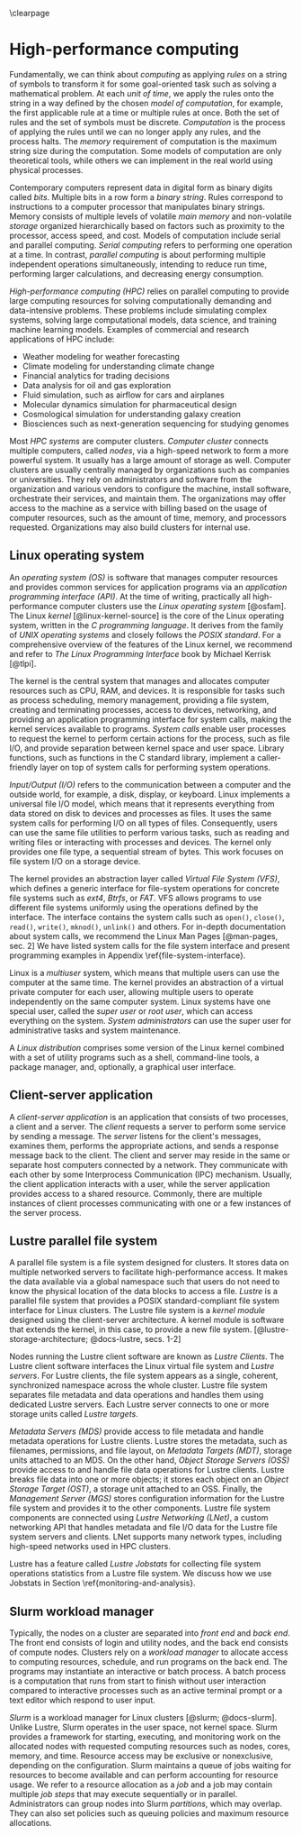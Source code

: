 \clearpage

# High-performance computing
Fundamentally, we can think about *computing* as applying *rules* on a string of symbols to transform it for some goal-oriented task such as solving a mathematical problem.
At each *unit of time*, we apply the rules onto the string in a way defined by the chosen *model of computation*, for example, the first applicable rule at a time or multiple rules at once.
Both the set of rules and the set of symbols must be discrete.
*Computation* is the process of applying the rules until we can no longer apply any rules, and the process halts.
The *memory* requirement of computation is the maximum string size during the computation.
Some models of computation are only theoretical tools, while others we can implement in the real world using physical processes.

Contemporary computers represent data in digital form as binary digits called *bits*.
Multiple bits in a row form a *binary string*.
Rules correspond to instructions to a computer processor that manipulates binary strings.
Memory consists of multiple levels of volatile *main memory* and non-volatile *storage* organized hierarchically based on factors such as proximity to the processor, access speed, and cost.
Models of computation include serial and parallel computing.
*Serial computing* refers to performing one operation at a time.
In contrast, *parallel computing* is about performing multiple independent operations simultaneously, intending to reduce run time, performing larger calculations, and decreasing energy consumption.

*High-performance computing (HPC)* relies on parallel computing to provide large computing resources for solving computationally demanding and data-intensive problems.
These problems include simulating complex systems, solving large computational models, data science, and training machine learning models.
Examples of commercial and research applications of HPC include:

- Weather modeling for weather forecasting
- Climate modeling for understanding climate change
- Financial analytics for trading decisions
- Data analysis for oil and gas exploration
- Fluid simulation, such as airflow for cars and airplanes
- Molecular dynamics simulation for pharmaceutical design
- Cosmological simulation for understanding galaxy creation
- Biosciences such as next-generation sequencing for studying genomes

Most *HPC systems* are computer clusters.
*Computer cluster* connects multiple computers, called *nodes*, via a high-speed network to form a more powerful system.
It usually has a large amount of storage as well.
Computer clusters are usually centrally managed by organizations such as companies or universities.
They rely on administrators and software from the organization and various vendors to configure the machine, install software, orchestrate their services, and maintain them.
The organizations may offer access to the machine as a service with billing based on the usage of computer resources, such as the amount of time, memory, and processors requested.
Organizations may also build clusters for internal use.


## Linux operating system
An *operating system (OS)* is software that manages computer resources and provides common services for application programs via an *application programming interface (API)*.
At the time of writing, practically all high-performance computer clusters use the *Linux operating system* [@osfam].
The Linux *kernel* [@linux-kernel-source] is the core of the Linux operating system, written in the *C programming language*.
It derives from the family of *UNIX operating systems* and closely follows the *POSIX standard*.
For a comprehensive overview of the features of the Linux kernel, we recommend and refer to *The Linux Programming Interface* book by Michael Kerrisk [@tlpi].

<!-- TODO: explain Application binary interface (ABI) -->

The kernel is the central system that manages and allocates computer resources such as CPU, RAM, and devices.
It is responsible for tasks such as process scheduling, memory management, providing a file system, creating and terminating processes, access to devices, networking, and providing an application programming interface for system calls, making the kernel services available to programs.
*System calls* enable user processes to request the kernel to perform certain actions for the process, such as file I/O, and provide separation between kernel space and user space.
Library functions, such as functions in the C standard library, implement a caller-friendly layer on top of system calls for performing system operations.

*Input/Output (I/O)* refers to the communication between a computer and the outside world, for example, a disk, display, or keyboard.
Linux implements a universal file I/O model, which means that it represents everything from data stored on disk to devices and processes as files.
It uses the same system calls for performing I/O on all types of files.
Consequently, users can use the same file utilities to perform various tasks, such as reading and writing files or interacting with processes and devices.
The kernel only provides one file type, a sequential stream of bytes.
This work focuses on file system I/O on a storage device.

The kernel provides an abstraction layer called *Virtual File System (VFS)*, which defines a generic interface for file-system operations for concrete file systems such as *ext4*, *Btrfs*, or *FAT*.
VFS allows programs to use different file systems uniformly using the operations defined by the interface.
The interface contains the system calls such as `open()`, `close()`, `read()`, `write()`, `mknod()`, `unlink()` and others.
For in-depth documentation about system calls, we recommend the Linux Man Pages [@man-pages, sec. 2]
We have listed system calls for the file system interface and present programming examples in Appendix \ref{file-system-interface}.

Linux is a *multiuser* system, which means that multiple users can use the computer at the same time.
The kernel provides an abstraction of a virtual private computer for each user, allowing multiple users to operate independently on the same computer system.
Linux systems have one special user, called the *super user* or *root user*, which can access everything on the system.
*System administrators* can use the super user for administrative tasks and system maintenance.

A *Linux distribution* comprises some version of the Linux kernel combined with a set of utility programs such as a shell, command-line tools, a package manager, and, optionally, a graphical user interface.


## Client-server application
A *client-server application* is an application that consists of two processes, a client and a server.
The *client* requests a server to perform some service by sending a message.
The *server* listens for the client's messages, examines them, performs the appropriate actions, and sends a response message back to the client.
The client and server may reside in the same or separate host computers connected by a network.
They communicate with each other by some Interprocess Communication (IPC) mechanism.
Usually, the client application interacts with a user, while the server application provides access to a shared resource.
Commonly, there are multiple instances of client processes communicating with one or a few instances of the server process.


## Lustre parallel file system
A parallel file system is a file system designed for clusters.
It stores data on multiple networked servers to facilitate high-performance access.
It makes the data available via a global namespace such that users do not need to know the physical location of the data blocks to access a file.
*Lustre* is a parallel file system that provides a POSIX standard-compliant file system interface for Linux clusters.
The Lustre file system is a *kernel module* designed using the client-server architecture.
A kernel module is software that extends the kernel, in this case, to provide a new file system.
[@lustre-storage-architecture; @docs-lustre, secs. 1-2]

Nodes running the Lustre client software are known as *Lustre Clients*.
The Lustre client software interfaces the Linux virtual file system and *Lustre servers*.
For Lustre clients, the file system appears as a single, coherent, synchronized namespace across the whole cluster.
Lustre file system separates file metadata and data operations and handles them using dedicated Lustre servers.
Each Lustre server connects to one or more storage units called *Lustre targets*.

*Metadata Servers (MDS)* provide access to file metadata and handle metadata operations for Lustre clients.
Lustre stores the metadata, such as filenames, permissions, and file layout, on *Metadata Targets (MDT)*, storage units attached to an MDS.
On the other hand, *Object Storage Servers (OSS)* provide access to and handle file data operations for Lustre clients.
Lustre breaks file data into one or more objects; it stores each object on an *Object Storage Target (OST)*, a storage unit attached to an OSS.
Finally, the *Management Server (MGS)* stores configuration information for the Lustre file system and provides it to the other components.
Lustre file system components are connected using *Lustre Networking (LNet)*, a custom networking API that handles metadata and file I/O data for the Lustre file system servers and clients.
LNet supports many network types, including high-speed networks used in HPC clusters.

Lustre has a feature called *Lustre Jobstats* for collecting file system operations statistics from a Lustre file system.
We discuss how we use Jobstats in Section \ref{monitoring-and-analysis}.


## Slurm workload manager
Typically, the nodes on a cluster are separated into *front end* and *back end*.
The front end consists of login and utility nodes, and the back end consists of compute nodes.
Clusters rely on a *workload manager* to allocate access to computing resources, schedule, and run programs on the back end.
The programs may instantiate an interactive or batch process.
A batch process is a computation that runs from start to finish without user interaction compared to interactive processes such as an active terminal prompt or a text editor which respond to user input.

*Slurm* is a workload manager for Linux clusters [@slurm; @docs-slurm].
Unlike Lustre, Slurm operates in the user space, not kernel space.
Slurm provides a framework for starting, executing, and monitoring work on the allocated nodes with requested computing resources such as nodes, cores, memory, and time.
Resource access may be exclusive or nonexclusive, depending on the configuration.
Slurm maintains a queue of jobs waiting for resources to become available and can perform accounting for resource usage.
We refer to a resource allocation as a *job* and a job may contain multiple *job steps* that may execute sequentially or in parallel.
Administrators can group nodes into Slurm *partitions*, which may overlap.
They can also set policies such as queuing policies and maximum resource allocations.
